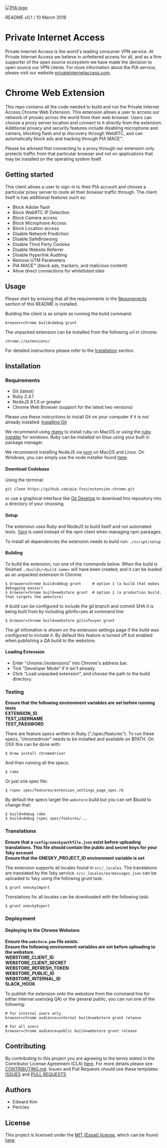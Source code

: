 [![PIA logo][pia-image]][pia-url]

README v0.1 / 10 March 2018

# Private Internet Access
Private Internet Access is the world's leading consumer VPN service. At Private Internet Access we believe in unfettered access for all, and as a firm supporter of the open source ecosystem we have made the decision to open source our VPN clients. For more information about the PIA service, please visit our website [privateinternetaccess.com](https://privateinternetaccess.com).

# Chrome Web Extension
This repo contains all the code needed to build and run the Private Internet Access Chrome Web Extension. This extension allows a user to access our network of proxies across the world from their web browser. Users can choose a proxy server location and connect to it directly from the extension. Additional privacy and security features include disabling microphone and camera, blocking flash and ip discovery through WebRTC, and can automatically block ads and tracking through PIA MACE™.  

Please be advised that connecting to a proxy through our extension only protects traffic from that particular browser and not on applications that may be installed on the operating system itself.

## Getting started
This client allows a user to sign-in to their PIA account and choose a particular proxy server to route all their browser traffic through. The client itself is has additional features such as:
 - Block Adobe flash
 - Block WebRTC IP Detection
 - Block Camera access
 - Block Microphone Access
 - Block Location access
 - Disable Network Prediction
 - Disable SafeBrowsing
 - Disable Third Party Cookies
 - Disable Website Referrer
 - Disable Hyperlink Auditing
 - Remove UTM Parameters
 - PIA MACE™ (block ads, trackers, and malicious content)
 - Allow direct connections for whitelisted sites

## Usage
Please start by ensuing that all the requirements in the [Requirements](#requirements) section of this README is installed.   

Building the client is as simple as running the build command:

 `browser=chrome build=debug grunt`

 The unpacked extension can be installed from the following url in chrome:

 `chrome://extensions/`

 For detailed instructions please refer to the [Installation](#installation) section.

## Installation

### Requirements
 - Git (latest)
 - Ruby 2.4.1
 - NodeJS 8.1.0 or greater
 - Chrome Web Browser (support for the latest two versions)

Please use these instructions to install Git on your computer if it is not already installed: [Installing Git](https://gist.github.com/derhuerst/1b15ff4652a867391f03)

We recommend using [rbenv](https://github.com/rbenv/rbenv) to install ruby on MacOS or using the [ruby installer](https://rubyinstaller.org/) for windows. Ruby can be installed on linux using your built in package manager.

We recommend installing NodeJS via [nvm](https://github.com/creationix/nvm) on MacOS and Linux. On Windows, you can simply use the node installer found [here](https://nodejs.org/en/).

#### Download Codebase
Using the terminal:

`git clone https://github.com/pia-foss/extension-chrome.git`

or use a graphical interface like [Git Desktop](https://desktop.github.com/) to download this repository into a directory of your choosing.

#### Setup
The extension uses Ruby and NodeJS to build itself and run automated tests.
[Yarn](https://yarnpkg.com) is used instead of the npm client when managing npm packages.

To install all dependencies the extension needs to build run:
  `./script/setup`

#### Building
To build the extension, run one of the commands below.
When the build is finished `./builds/<build name>` will have been created, and it can be loaded as an unpacked extension in Chrome.

    $ browser=chrome build=debug grunt     # option 1 (a build that makes debugging easier)
    $ browser=chrome build=webstore grunt  # option 2 (a production build, that targets the webstore)

A build can be configured to include the git branch and commit SHA it is being built from
by including gitinfo=yes at command line:

    $ browser=chrome build=webstore gitinfo=yes grunt

The git infomation is shown on the extension settings page if the build was configured to
include it. By default this feature is turned off but enabled when publishing a QA build
to the webstore.

#### Loading Extension

  * Enter "chrome://extensions" into Chrome's address bar.
  * Tick "Developer Mode" if it isn't already.
  * Click "Load unpacked extension", and choose the path to the build directory.


### Testing
**Ensure that the following environment variables are set before running tests**  
**EXTENSION_ID**  
**TEST_USERNAME**  
**TEST_PASSWORD**  

There are feature specs written in Ruby ("./spec/features").
To run these specs, "chromedriver" needs to be installed and available on $PATH.
On OSX this can be done with:

    $ brew install chromedriver

And then running all the specs:

    $ rake

Or just one spec file:

    $ rspec spec/features/extension_settings_page_spec.rb

By default the specs target the `webstore` build but you can set $build to change
that:

    $ build=debug rake
    $ build=debug rspec spec/features/...

### Translations

**Ensure that a `config/oneskyauthfile.json` exist before uploading translations. This file should contain the public and secret keys for your 1sky account**  
**Ensure that the ONESKY_PROJECT_ID environment variable is set**

The extension supports all locales found in `src/_locales`. The translations are
translated by the 1sky service. `src/_locales/en/messages.json` can be uploaded to 1sky
using the following grunt task:

    $ grunt oneskyImport

Translations for all locales can be downloaded with the following task:

    $ grunt oneskyExport

### Deployment
#### Deploying to the Chrome Webstore

**Ensure the `webstore.pem` file exists.**  
**Ensure the following environment variables are set before uploading to the webstore.**  
**WEBSTORE_CLIENT_ID**  
**WEBSTORE_CLIENT_SECRET**  
**WEBSTORE_REFRESH_TOKEN**  
**WEBSTORE_PUBLIC_ID**  
**WEBSTORE_INTERNAL_ID**  
**SLACK_HOOK**  


To publish the extension onto the webstore from the command line for either internal
users(eg QA) or the general public, you can run one of the following:

    # For internal users only
    browser=chrome audience=internal build=webstore grunt release

    # For all users
    browser=chrome audience=public build=webstore grunt release

## Contributing
By contributing to this project you are agreeing to the terms stated in the Contributor License Agreement (CLA) [here](/CLA.rst). For more details please see  [CONTRIBUTING.md](/.github/CONTRIBUTING.md). Issues and Pull Requests should use these templates: [ISSUES](/.github/ISSUE_TEMPLATE.md) and [PULL REQUESTS](/.github/PULL_REQUEST_TEMPLATE.md)

## Authors
 - Edward Kim
 - Pericles

## License
This project is licensed under the [MIT (Expat) license](https://choosealicense.com/licenses/mit/), which can be found [here](/LICENSE).

<!-- Markdown link & img dfn's -->
[pia-image]: https://www.privateinternetaccess.com/assets/PIALogo2x-0d1e1094ac909ea4c93df06e2da3db4ee8a73d8b2770f0f7d768a8603c62a82f.png
[pia-url]: https://www.privateinternetaccess.com/
[wiki]: https://en.wikipedia.org/wiki/Private_Internet_Access
